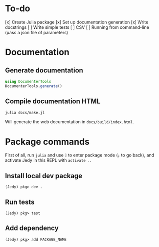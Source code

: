 # To-do

[x] Create Julia package
[x] Set up documentation generation
[x] Write docstrings
[ ] Write simple tests
[ ] CSV
[ ] Running from command-line (pass a json file of parameters)

# Documentation

## Generate documentation

```julia
using DocumenterTools
DocumenterTools.generate()
```

## Compile documentation HTML

```bash
julia docs/make.jl
```

Will generate the web documentation in `docs/build/index.html`.

# Package commands

First of all, run `julia` and use `]` to enter package mode (`;` to go back), and activate Jedy in this REPL with `activate .`.

## Install local dev package

```
(Jedy) pkg> dev .
```

## Run tests

```
(Jedy) pkg> test
```

## Add dependency

```
(Jedy) pkg> add PACKAGE_NAME
```